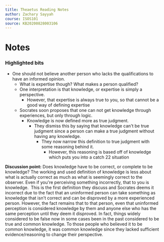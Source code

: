 ```yaml
---
title: Theaetus Reading Notes
author: Zachary Sayyah
course: ISOS101
source: KB20200828003106
---
```


# Notes
### Highlighted bits
 - One should not believe another person who lacks the qualifications to have an informed opinion.
     - What is expertise though? What makes a person qualified?
     - One interpretation is that knowledge, or expertise is simply a perspective.
         - However, that expertise is always true to you, so that cannot be a good way of defining expertise
     - Socrates soon proposes that one can not get knowledge through experiences, but only through logic.
         - Knowledge is now defined more as true judgment.
             - They dismiss this by saying that knowledge can't be true judgment since a person can make a true judgment without having any knowledge.
                 - They now narrow this definition to true judgment with some reasoning behind it.
                     - However, this reasoning is based off of knowledge which puts you into a catch 22 situation


**Discussion point:** Does knowledge have to be correct, or complete to be knowledge? The working and used definition of knowledge is less about what is actually correct as much as what is seemingly correct to the observer. Even if you're perceiving something incorrectly, that to you is knowledge.  This is the first definition they discuss and Socrates deems it incorrect due to the fact that an uninformed person can take something as knowledge that isn't correct and can be disproved by a more experienced person. However, the fact remains that to that person, even that uninformed perception is considered knowledge by them and anyone else who has the same perception until they deem it disproved. In fact, things widely considered to be false now in some cases been in the past considered to be true and common knowledge. To those people who believed it to be common knowledge, it was common knowledge since they lacked sufficient evidence/reasoning to change their perspective.